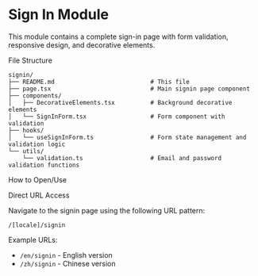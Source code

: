 # Sign In Module

This module contains a complete sign-in page with form validation, responsive design, and decorative elements.

File Structure

```
signin/
├── README.md                           # This file
├── page.tsx                            # Main signin page component
├── components/
│   ├── DecorativeElements.tsx          # Background decorative elements
│   └── SignInForm.tsx                  # Form component with validation
├── hooks/
│   └── useSignInForm.ts                # Form state management and validation logic
└── utils/
    └── validation.ts                   # Email and password validation functions
```

How to Open/Use

Direct URL Access

Navigate to the signin page using the following URL pattern:

```
/[locale]/signin
```

Example URLs:

- `/en/signin` - English version
- `/zh/signin` - Chinese version

